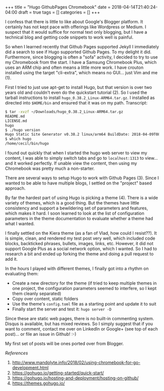 +++
title = "Hugo GithubPages Chromebook"
date = 2018-04-14T21:40:24-04:00
draft = true
tags = []
categories = []
+++

I confess that there is little to like about Google's Blogger platform.
It certainly has not kept pace with offerings like Wordpress or Medium.
I suspect that it would suffice for normal text only blogging, but 
I have a technical blog and getting code snippets to work well is painful.

So when I learned recently that Github Pages supported Jekyll I
immediately did a search to see if Hugo supported Github Pages.
To my delight it did. Furthermore, since blogging is often a
"sofa" activity, I decided to try to use my Chromebook from the start.
I have a Samsung Chromebook Plus, which uses an ARM chip and often
means a little more work. I have crouton installed using the target
"cli-extra", which means no GUI... just Vim and me (1).

First I tried to just use apt-get to install Hugo, but that version
is over two years old and couldn't even do the quickstart tutorial (2).
So I used the tarball instructions to install
`hugo_0.38.2_Linux-ARM64.tar.gz`.
I installed as directed into `$HOME/bin` and ensured that it was 
on my path. Transcript:

```bash
$ tar -xvzf ~/Downloads/hugo_0.38.2_Linux-ARM64.tar.gz 
README.md
LICENSE.md
hugo
$ ./hugo version
Hugo Static Site Generator v0.38.2 linux/arm64 BuildDate: 2018-04-09T08:17:45Z
$ which hugo
/home/cecil/bin/hugo
```

I found out quickly that when I started the hugo web server
to view my content, I was able to simply switch tabs and go to
`localhost:1313` to view... and it worked perfectly.
If unable view the content, then using my Chromebook
was pretty much a non-starter.

There are several ways to setup Hugo to work with Github Pages (3).
Since I wanted to be able to have multiple blogs, I settled on
the "project" based approach.

By far the hardest part of using Hugo is picking a theme (4).
There is a wide variety of themes, which is a good thing.
But the themes have little consistency and support a bewildering
set of parameters and features, which makes it hard.
I soon learned to look at the list of configuration parameters 
in the theme documentation to evaluate whether a theme had what I wanted.

I finally settled on the Kiera theme
(as a fan of Vlad, how could I resist??).
It is simple, clean, and rendered my test post very well,
which included code blocks, backticked phrases, bullets, images, links,  etc.
However, it did not support Google Plus as a social network option,
which I wanted.
So I had to research a bit and ended up forking the theme
and doing a pull request to add it.

In the hours I played with different themes,
I finally got into a rhythm on evaluating them:

- Create a new directory for the theme
(if tried to keep multiple themes in one project, the configuration
parameters seemed to interfere, so I kept them cleanly separated)
- Copy over content, static folders
- Use the theme's `config.toml` file as a starting point and update it to suit
- Finally start the server and test it: `hugo server -D`

Since these are static web pages, there is no built-in commenting system.
Disqus is available, but has mixed reviews. So I simply suggest that
if you want to comment, contact me over on LinkedIn or Google+ (see top
of each post)... or file an issue in Github! :-)

My first set of posts will be ones ported over from Blogger.

*References*

1. http://www.mandolyte.info/2018/02/using-chromebook-for-go-development.html
2. https://gohugo.io/getting-started/quick-start/
3. https://gohugo.io/hosting-and-deployment/hosting-on-github/
4. https://themes.gohugo.io/
